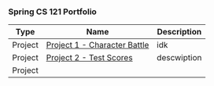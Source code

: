 <h3 align="left"> Spring CS 121 Portfolio </h3>

| Type | Name | Description |
| --- | --- | --- |
| Project | [Project 1 - Character Battle](https://github.com/GPaulson95/CS-121/tree/7f288614b240acc7f841b077b2ad6e8f7ff31150/Project1/src) | idk |
| Project | [Project 2 - Test Scores](https://github.com/GPaulson95/CS-121/tree/b68d3e6270d52b2687f7c6386043ac6646532a83/project2/src) | descwiption |
| Project | 


